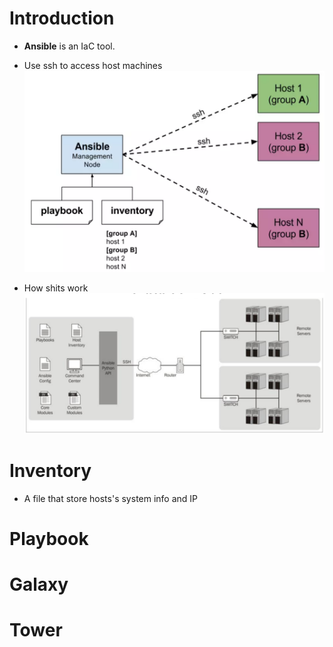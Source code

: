 # Introduction
- **Ansible** is an IaC tool.
- Use ssh to access host machines 
![alt text](image.png)

- How shits work 
![alt text](image-1.png)
# Inventory
- A file that store hosts's system info and IP 
# Playbook
# Galaxy
# Tower